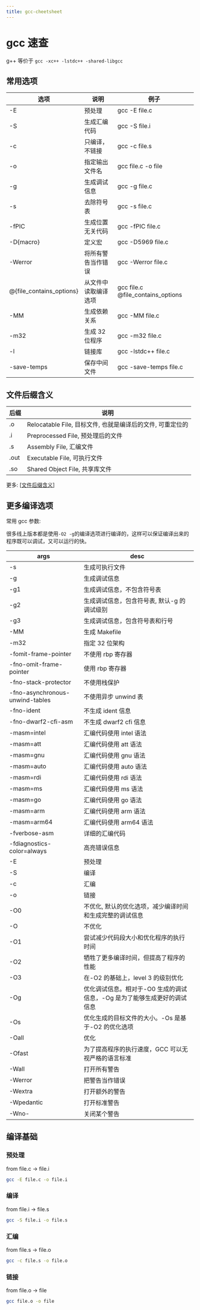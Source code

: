 ```yaml
---
title: gcc-cheetsheet
---
```


# gcc 速查

g++ 等价于 `gcc -xc++ -lstdc++ -shared-libgcc`

## 常用选项

| 选项                     | 说明                 | 例子                              |
| ------------------------ | -------------------- | --------------------------------- |
| -E                       | 预处理               | gcc -E file.c                     |
| -S                       | 生成汇编代码         | gcc -S file.i                     |
| -c                       | 只编译，不链接       | gcc -c file.s                     |
| -o                       | 指定输出文件名       | gcc file.c -o file                |
| -g                       | 生成调试信息         | gcc -g file.c                     |
| -s                       | 去除符号表           | gcc -s file.c                     |
| -fPIC                    | 生成位置无关代码     | gcc -fPIC file.c                  |
| -D{macro}                | 定义宏               | gcc -D5969 file.c                 |
| -Werror                  | 将所有警告当作错误   | gcc -Werror file.c                |
| @{file_contains_options} | 从文件中读取编译选项 | gcc file.c @file_contains_options |
| -MM                      | 生成依赖关系         | gcc -MM file.c                    |
| -m32                     | 生成 32 位程序       | gcc -m32 file.c                   |
| -l                       | 链接库               | gcc -lstdc++ file.c               |
| -save-temps              | 保存中间文件         | gcc -save-temps file.c            |

## 文件后缀含义

| 后缀 | 说明                                                       |
| ---- | ---------------------------------------------------------- |
| .o   | Relocatable File, 目标文件, 也就是编译后的文件, 可重定位的 |
| .i   | Preprocessed File, 预处理后的文件                          |
| .s   | Assembly File, 汇编文件                                    |
| .out | Executable File, 可执行文件                                |
| .so  | Shared Object File, 共享库文件                             |

更多: [[文件后缀含义]]

## 更多编译选项

常用 gcc 参数:

很多线上版本都是使用`-O2 -g`的编译选项进行编译的，这样可以保证编译出来的程序既可以调试，又可以运行的快。

| args                            | desc                                                                     |
| ------------------------------- | ------------------------------------------------------------------------ |
| -s                              | 生成可执行文件                                                           |
| -g                              | 生成调试信息                                                             |
| -g1                             | 生成调试信息，不包含符号表                                               |
| -g2                             | 生成调试信息，包含符号表, 默认-g 的调试级别                              |
| -g3                             | 生成调试信息，包含符号表和行号                                           |
| -MM                             | 生成 Makefile                                                            |
| -m32                            | 指定 32 位架构                                                           |
| -fomit-frame-pointer            | 不使用 rbp 寄存器                                                        |
| -fno-omit-frame-pointer         | 使用 rbp 寄存器                                                          |
| -fno-stack-protector            | 不使用栈保护                                                             |
| -fno-asynchronous-unwind-tables | 不使用异步 unwind 表                                                     |
| -fno-ident                      | 不生成 ident 信息                                                        |
| -fno-dwarf2-cfi-asm             | 不生成 dwarf2 cfi 信息                                                   |
| -masm=intel                     | 汇编代码使用 intel 语法                                                  |
| -masm=att                       | 汇编代码使用 att 语法                                                    |
| -masm=gnu                       | 汇编代码使用 gnu 语法                                                    |
| -masm=auto                      | 汇编代码使用 auto 语法                                                   |
| -masm=rdi                       | 汇编代码使用 rdi 语法                                                    |
| -masm=ms                        | 汇编代码使用 ms 语法                                                     |
| -masm=go                        | 汇编代码使用 go 语法                                                     |
| -masm=arm                       | 汇编代码使用 arm 语法                                                    |
| -masm=arm64                     | 汇编代码使用 arm64 语法                                                  |
| -fverbose-asm                   | 详细的汇编代码                                                           |
| -fdiagnostics-color=always      | 高亮错误信息                                                             |
| -E                              | 预处理                                                                   |
| -S                              | 编译                                                                     |
| -c                              | 汇编                                                                     |
| -o                              | 链接                                                                     |
| -O0                             | 不优化, 默认的优化选项，减少编译时间和生成完整的调试信息                 |
| -O                              | 不优化                                                                   |
| -O1                             | 尝试减少代码段大小和优化程序的执行时间                                   |
| -O2                             | 牺牲了更多编译时间，但提高了程序的性能                                   |
| -O3                             | 在-O2 的基础上，level 3 的级别优化                                       |
| -Og                             | 优化调试信息。相对于-O0 生成的调试信息，-Og 是为了能够生成更好的调试信息 |
| -Os                             | 优化生成的目标文件的大小。-Os 是基于-O2 的优化选项                       |
| -Oall                           | 优化                                                                     |
| -Ofast                          | 为了提高程序的执行速度，GCC 可以无视严格的语言标准                       |
| -Wall                           | 打开所有警告                                                             |
| -Werror                         | 把警告当作错误                                                           |
| -Wextra                         | 打开额外的警告                                                           |
| -Wpedantic                      | 打开标准警告                                                             |
| -Wno-                           | 关闭某个警告                                                             |

## 编译基础

### 预处理

from file.c -> file.i

```bash
gcc -E file.c -o file.i
```

### 编译

from file.i -> file.s

```bash
gcc -S file.i -o file.s
```

### 汇编

from file.s -> file.o

```bash
gcc -c file.s -o file.o
```

### 链接

from file.o -> file

```bash
gcc file.o -o file
```

[//begin]: # "Autogenerated link references for markdown compatibility"
[文件后缀含义]: ./../others/%E6%96%87%E4%BB%B6%E5%90%8E%E7%BC%80%E5%90%AB%E4%B9%89.md "文件后缀含义"
[//end]: # "Autogenerated link references"